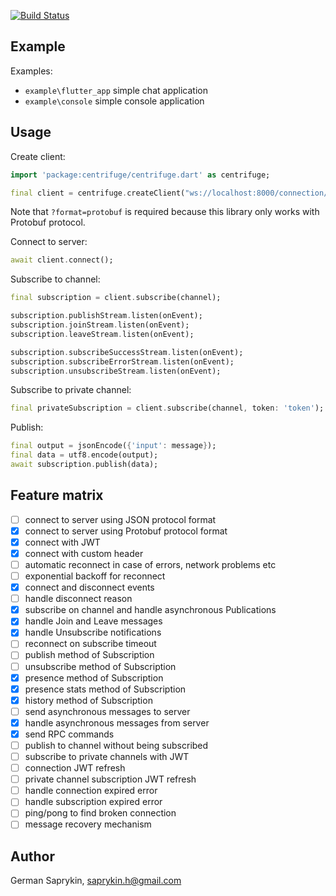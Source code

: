 [![Build Status](https://travis-ci.org/centrifugal/centrifuge-dart.svg?branch=master)](https://travis-ci.org/centrifugal/centrifuge-dart)


## Example

Examples:
* `example\flutter_app` simple chat application
* `example\console` simple console application 

## Usage

Create client:

```dart
import 'package:centrifuge/centrifuge.dart' as centrifuge;

final client = centrifuge.createClient("ws://localhost:8000/connection/websocket?format=protobuf");
```

Note that `?format=protobuf` is required because this library only works with Protobuf protocol.

Connect to server:
```dart
await client.connect();
```
Subscribe to channel:
```dart
final subscription = client.subscribe(channel);

subscription.publishStream.listen(onEvent);
subscription.joinStream.listen(onEvent);  
subscription.leaveStream.listen(onEvent);

subscription.subscribeSuccessStream.listen(onEvent);
subscription.subscribeErrorStream.listen(onEvent);
subscription.unsubscribeStream.listen(onEvent);
```
Subscribe to private channel:
```dart
final privateSubscription = client.subscribe(channel, token: 'token');
```
Publish:
```dart
final output = jsonEncode({'input': message});
final data = utf8.encode(output);
await subscription.publish(data);
```

## Feature matrix

- [ ] connect to server using JSON protocol format
- [x] connect to server using Protobuf protocol format
- [x] connect with JWT
- [x] connect with custom header
- [ ] automatic reconnect in case of errors, network problems etc
- [ ] exponential backoff for reconnect
- [x] connect and disconnect events
- [ ] handle disconnect reason
- [x] subscribe on channel and handle asynchronous Publications
- [x] handle Join and Leave messages
- [x] handle Unsubscribe notifications
- [ ] reconnect on subscribe timeout
- [ ] publish method of Subscription
- [ ] unsubscribe method of Subscription
- [x] presence method of Subscription
- [x] presence stats method of Subscription
- [x] history method of Subscription
- [ ] send asynchronous messages to server
- [x] handle asynchronous messages from server
- [x] send RPC commands
- [ ] publish to channel without being subscribed
- [ ] subscribe to private channels with JWT
- [ ] connection JWT refresh
- [ ] private channel subscription JWT refresh
- [ ] handle connection expired error
- [ ] handle subscription expired error
- [ ] ping/pong to find broken connection
- [ ] message recovery mechanism

## Author

German Saprykin, saprykin.h@gmail.com
